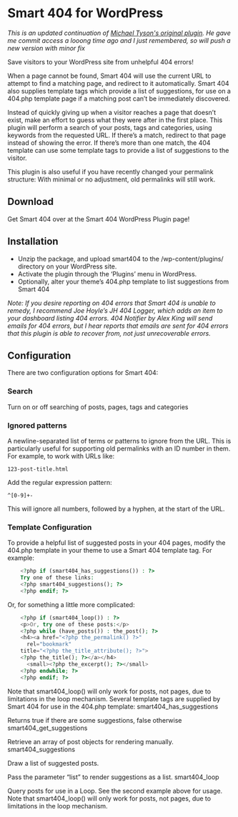 # Smart 404 for WordPress

*This is an updated continuation of [Michael Tyson's original plugin](http://atastypixel.com/blog/wordpress/plugins/smart-404/). He gave me commit access a looong time ago and I just remembered, so will push a new version with minor fix*

Save visitors to your WordPress site from unhelpful 404 errors!

When a page cannot be found, Smart 404 will use the current URL to attempt to find a matching page, and redirect to it automatically. Smart 404 also supplies template tags which provide a list of suggestions, for use on a 404.php template page if a matching post can’t be immediately discovered.

Instead of quickly giving up when a visitor reaches a page that doesn’t exist, make an effort to guess what they were after in the first place. This plugin will perform a search of your posts, tags and categories, using keywords from the requested URL. If there’s a match, redirect to that page instead of showing the error. If there’s more than one match, the 404 template can use some template tags to provide a list of suggestions to the visitor.

This plugin is also useful if you have recently changed your permalink structure: With minimal or no adjustment, old permalinks will still work.

## Download

Get Smart 404 over at the Smart 404 WordPress Plugin page!

## Installation

 - Unzip the package, and upload smart404 to the /wp-content/plugins/ directory on your WordPress site.
 - Activate the plugin through the ‘Plugins’ menu in WordPress.
 - Optionally, alter your theme’s 404.php template to list suggestions from Smart 404

*Note: If you desire reporting on 404 errors that Smart 404 is unable to remedy, I recommend Joe Hoyle’s JH 404 Logger, which adds an item to your dashboard listing 404 errors. 404 Notifier by Alex King will send emails for 404 errors, but I hear reports that emails are sent for 404 errors that this plugin is able to recover from, not just unrecoverable errors.*

## Configuration

There are two configuration options for Smart 404:

### Search

Turn on or off searching of posts, pages, tags and categories

### Ignored patterns

A newline-separated list of terms or patterns to ignore from the URL. This is particularly useful for supporting old permalinks with an ID number in them. For example, to work with URLs like:

    123-post-title.html

Add the regular expression pattern:

    ^[0-9]+-

This will ignore all numbers, followed by a hyphen, at the start of the URL.

### Template Configuration

To provide a helpful list of suggested posts in your 404 pages, modify the 404.php template in your theme to use a Smart 404 template tag. For example:

```php
    <?php if (smart404_has_suggestions()) : ?>
    Try one of these links:
    <?php smart404_suggestions(); ?>
    <?php endif; ?>
```

Or, for something a little more complicated:

```php
    <?php if (smart404_loop()) : ?>
    <p>Or, try one of these posts:</p>
    <?php while (have_posts()) : the_post(); ?>
    <h4><a href="<?php the_permalink() ?>"
      rel="bookmark"
    title="<?php the_title_attribute(); ?>">
    <?php the_title(); ?></a></h4>
      <small><?php the_excerpt(); ?></small>
    <?php endwhile; ?>
    <?php endif; ?>
```

Note that smart404_loop() will only work for posts, not pages, due to limitations in the loop mechanism. Several template tags are supplied by Smart 404 for use in the 404.php template:
smart404_has_suggestions

Returns true if there are some suggestions, false otherwise
smart404_get_suggestions

Retrieve an array of post objects for rendering manually.
smart404_suggestions

Draw a list of suggested posts.

Pass the parameter “list” to render suggestions as a list.
smart404_loop

Query posts for use in a Loop. See the second example above for usage. Note that smart404_loop() will only work for posts, not pages, due to limitations in the loop mechanism.

